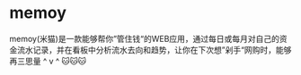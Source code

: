 # memoy
memoy(米猫)是一款能够帮你”管住钱“的WEB应用，通过每日或每月对自己的资金流水记录，并在看板中分析流水去向和趋势，让你在下次想”剁手“网购时，能够再三思量 ^ v ^ 🐱🐱🐱

